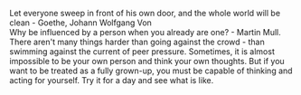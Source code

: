 Let everyone sweep in front of his own door, and the whole world will be clean - Goethe, Johann Wolfgang Von  
Why be influenced by a person when you already are one? - Martin Mull.
There aren't many things harder than going against the crowd - than swimming against the current of peer pressure.
Sometimes, it is almost impossible to be your own person and think your own thoughts.
But if you want to be treated as a fully grown-up, you must be capable of thinking and acting for yourself.
Try it for a day and see what is like.
